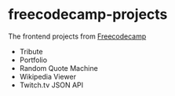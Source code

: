 # freecodecamp-projects
The frontend projects from [Freecodecamp](https://www.freecodecamp.org)

*   Tribute
*   Portfolio
*   Random Quote Machine
*   Wikipedia Viewer
*   Twitch.tv JSON API
